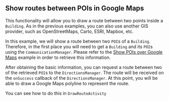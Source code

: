 ## <a name="drawroute"><a/> Show routes between POIs in Google Maps
This functionality will allow you to draw a route between two points inside a `Building`. As in the previous examples, you can also use another GIS provider, such as OpenStreetMaps, Carto, ESRI, Mapbox, etc.

In this example, we will show a route between two `POI`s of a `Building`. Therefore, in the first place you will need to get a `Building` and its `POI`s using the `CommunicationManager`. Please refer to the
[Show POIs over Google Maps](https://github.com/situmtech/situm-android-getting-started/tree/master/app/src/main/java/es/situm/gettingstarted/drawpois) example in order to retrieve this information.

After obtaining the basic information, you can request a route between two of the retrieved `POI`s to the `DirectionsManager`. The route will be received on the `onSuccess` callback of the `DirectionsManager`. At this point, you will be able to draw a Google Maps polyline to represent the route.

You can see how to do this in `DrawRouteActivity`
